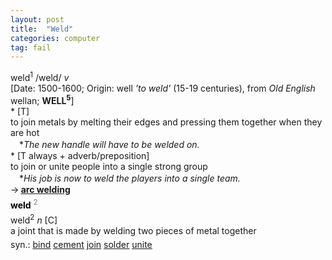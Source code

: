 ```yaml
---
layout: post
title:  "Weld"
categories: computer
tag: fail
---
```

<DIV style="MARGIN: 0px 0px 5px">weld<SUP>1</SUP> /weld/ <I>v</I> <BR>[Date: 1500-1600; Origin: well <I>'to weld'</I> (15-19 centuries), from <I>Old English</I> wellan; <B>WELL<SUP>5</SUP></B>]<BR>* [T] <BR>to join metals by melting their edges and pressing them together when they are hot<BR>　*<I>The new handle will have to be welded on.</I><BR>* [T always + adverb/preposition] <BR>to join or unite people into a single strong group<BR>　*<I>His job is now to weld the players into a single team.</I><BR>→<B> <A href="{{ site.baseurl }}/arc%20welding"><U>arc welding</U></A></B></DIV>
<DIV style="COLOR: #808080; MARGIN: 0px 0px 5px; LINE-HEIGHT: normal"><SPAN style="FONT-SIZE: 10.5pt; COLOR: #000000; LINE-HEIGHT: normal"><B>weld</B></SPAN> <SUP style="FONT-SIZE: 83%; LINE-HEIGHT: normal">2</SUP> </DIV>
<DIV style="MARGIN: 0px 0px 5px">weld<SUP>2</SUP> <I>n</I> [C] <BR>a joint that is made by welding two pieces of metal together</DIV>
<DIV style="MARGIN: 0px 0px 5px">
<DIV style="MARGIN: 4px 0px">syn.: <A href="{{ site.baseurl }}/bind"><U>bind</U></A> <A href="{{ site.baseurl }}/cement"><U>cement</U></A> <A href="{{ site.baseurl }}/join"><U>join</U></A> <A href="{{ site.baseurl }}/solder"><U>solder</U></A> <A href="{{ site.baseurl }}/unite"><U>unite</U></A></DIV></DIV>
